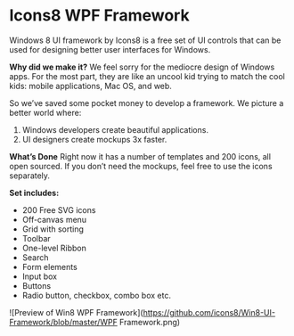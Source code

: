 # Icons8 WPF Framework

Windows 8 UI framework by Icons8 is a free set of UI controls that can be used for designing better user interfaces for Windows.

**Why did we make it?**
We feel sorry for the mediocre design of Windows apps. For the most part, they are like an uncool kid trying to match the cool kids: mobile applications, Mac OS, and web.

So we’ve saved some pocket money to develop a framework. We picture a better world where:
1. Windows developers create beautiful applications.
2. UI designers create mockups 3x faster.

**What’s Done**
Right now it has a number of templates and 200 icons, all open sourced. If you don’t need the mockups, feel free to use the icons separately.

**Set includes:**
- 200 Free SVG icons
- Off-canvas menu 
- Grid with sorting 
- Toolbar 
- One-level Ribbon 
- Search 
- Form elements 
- Input box 
- Buttons 
- Radio button, checkbox, combo box etc.

![Preview of Win8 WPF Framework](https://github.com/icons8/Win8-UI-Framework/blob/master/WPF Framework.png)

